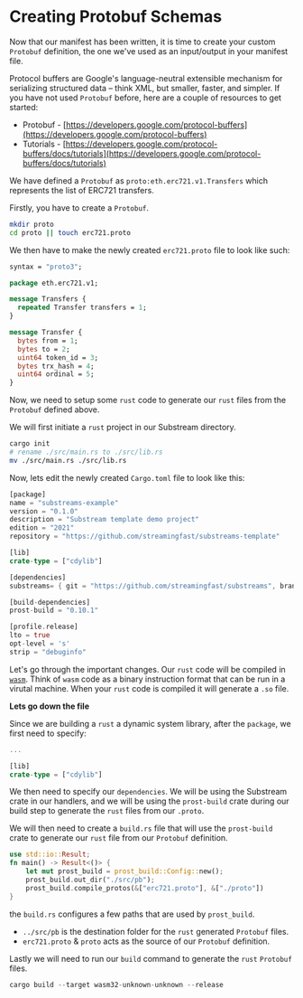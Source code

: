# Creating Protobuf Schemas

Now that our manifest has been written, it is time to create your custom `Protobuf` definition, the one we've used as an input/output in your manifest file.&#x20;

Protocol buffers are Google's language-neutral extensible mechanism for serializing structured data – think XML, but smaller, faster, and simpler. If you have not used `Protobuf` before, here are a couple of resources to get started:

* Protobuf - [https://developers.google.com/protocol-buffers](https://developers.google.com/protocol-buffers)
* Tutorials - [https://developers.google.com/protocol-buffers/docs/tutorials](https://developers.google.com/protocol-buffers/docs/tutorials)

We have defined a `Protobuf` as `proto:eth.erc721.v1.Transfers` which represents the list of ERC721 transfers.

Firstly, you have to create a `Protobuf`.

```bash
mkdir proto
cd proto || touch erc721.proto
```

We then have to make the newly created `erc721.proto` file to look like such:

```protobuf
syntax = "proto3";

package eth.erc721.v1;

message Transfers {
  repeated Transfer transfers = 1;
}

message Transfer {
  bytes from = 1;
  bytes to = 2;
  uint64 token_id = 3;
  bytes trx_hash = 4;
  uint64 ordinal = 5;
}
```

Now, we need to setup some `rust` code to generate our `rust` files from the `Protobuf` defined above.

We will first initiate a `rust` project in our Substream directory.

```bash
cargo init
# rename ./src/main.rs to ./src/lib.rs
mv ./src/main.rs ./src/lib.rs
```

Now, lets edit the newly created `Cargo.toml` file to look like this:

```rust
[package]
name = "substreams-example"
version = "0.1.0"
description = "Substream template demo project"
edition = "2021"
repository = "https://github.com/streamingfast/substreams-template"

[lib]
crate-type = ["cdylib"]

[dependencies]
substreams= { git = "https://github.com/streamingfast/substreams", branch="develop" }

[build-dependencies]
prost-build = "0.10.1"

[profile.release]
lto = true
opt-level = 's'
strip = "debuginfo"
```

Let's go through the important changes. Our `rust` code will be compiled in [`wasm`](https://webassembly.org/). Think of `wasm` code as a binary instruction format that can be run in a virutal machine. When your `rust` code is compiled it will generate a `.so` file.&#x20;

**Lets go down the file**

Since we are building a `rust` a dynamic system library, after the `package`, we first need to specify:

```rust
...

[lib]
crate-type = ["cdylib"]
```

We then need to specify our `dependencies`. We will be using the Substream crate in our handlers, and we will be using the `prost-build` crate during our build step to generate the `rust` files from our `.proto`.&#x20;

We will then need to create a `build.rs` file that will use the `prost-build` crate to generate our `rust` file from our `Protobuf` definition.

```rust
use std::io::Result;
fn main() -> Result<()> {
    let mut prost_build = prost_build::Config::new();
    prost_build.out_dir("./src/pb");
    prost_build.compile_protos(&["erc721.proto"], &["./proto"])
}
```

the `build.rs`  configures a few paths that are used by `prost_build`.

* `../src/pb` is the destination folder for the `rust` generated `Protobuf` files.
* `erc721.proto` & `proto` acts as the source of our `Protobuf` definition.

Lastly we will need to run our `build` command to generate the `rust` `Protobuf` files.

```rust
cargo build --target wasm32-unknown-unknown --release
```


